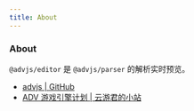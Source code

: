 ```yaml
---
title: About
---
```


<div class="text-center">
  <!-- You can use Vue components inside markdown -->
  <carbon-dicom-overlay class="text-4xl -mb-6 m-auto" />
  <h3>About</h3>
</div>

`@advjs/editor` 是 `@advjs/parser` 的解析实时预览。

- [advjs | GitHub](https://github.com/YunYouJun/advjs)
- [ADV 游戏引擎计划 | 云游君的小站](https://www.yunyoujun.cn/posts/make-an-avg-engine/)
